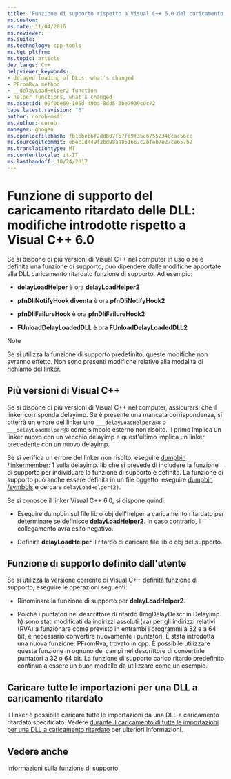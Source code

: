 ```yaml
---
title: 'Funzione di supporto rispetto a Visual C++ 6.0 del caricamento ritardato delle DLL: modifiche introdotte | Documenti Microsoft'
ms.custom: 
ms.date: 11/04/2016
ms.reviewer: 
ms.suite: 
ms.technology: cpp-tools
ms.tgt_pltfrm: 
ms.topic: article
dev_langs: C++
helpviewer_keywords:
- delayed loading of DLLs, what's changed
- PFromRva method
- __delayLoadHelper2 function
- helper functions, what's changed
ms.assetid: 99f0be69-105d-49ba-8dd5-3be7939c0c72
caps.latest.revision: "6"
author: corob-msft
ms.author: corob
manager: ghogen
ms.openlocfilehash: fb16beb6f2ddb07f57fe9f35c67552348cac56cc
ms.sourcegitcommit: ebec1d449f2bd98aa851667c2bfeb7e27ce657b2
ms.translationtype: MT
ms.contentlocale: it-IT
ms.lasthandoff: 10/24/2017
---
```

# <a name="changes-in-the-dll-delayed-loading-helper-function-since-visual-c-60"></a>Funzione di supporto del caricamento ritardato delle DLL: modifiche introdotte rispetto a Visual C++ 6.0
Se si dispone di più versioni di Visual C++ nel computer in uso o se è definita una funzione di supporto, può dipendere dalle modifiche apportate alla DLL caricamento ritardato funzione di supporto. Ad esempio:  
  
-   **delayLoadHelper** è ora **delayLoadHelper2**  
  
-   **pfnDliNotifyHook diventa** è ora **pfnDliNotifyHook2**  
  
-   **pfnDliFailureHook** è ora **pfnDliFailureHook2**  
  
-   **FUnloadDelayLoadedDLL** è ora **FUnloadDelayLoadedDLL2**  
  
> [!NOTE]
>  Se si utilizza la funzione di supporto predefinito, queste modifiche non avranno effetto. Non sono presenti modifiche relative alla modalità di richiamo del linker.  
  
## <a name="multiple-versions-of-visual-c"></a>Più versioni di Visual C++  
 Se si dispone di più versioni di Visual C++ nel computer, assicurarsi che il linker corrisponda delayimp. Se è presente una mancata corrispondenza, si otterrà un errore del linker uno `___delayLoadHelper2@8` o `___delayLoadHelper@8` come simbolo esterno non risolto. Il primo implica un linker nuovo con un vecchio delayimp e quest'ultimo implica un linker precedente con un nuovo delayimp.  
  
 Se si verifica un errore del linker non risolto, eseguire [dumpbin /linkermember](../../build/reference/linkermember.md): 1 sulla delayimp. lib che si prevede di includere la funzione di supporto per individuare la funzione di supporto è definita. La funzione di supporto può anche essere definita in un file oggetto. eseguire [dumpbin /symbols](../../build/reference/symbols.md) e cercare `delayLoadHelper(2)`.  
  
 Se si conosce il linker Visual C++ 6.0, si dispone quindi:  
  
-   Eseguire dumpbin sul file lib o obj dell'helper a caricamento ritardato per determinare se definisce **delayLoadHelper2**. In caso contrario, il collegamento avrà esito negativo.  
  
-   Definire **delayLoadHelper** il ritardo di caricare file lib o obj del supporto.  
  
## <a name="user-defined-helper-function"></a>Funzione di supporto definito dall'utente  
 Se si utilizza la versione corrente di Visual C++ definita funzione di supporto, eseguire le operazioni seguenti:  
  
-   Rinominare la funzione di supporto per **delayLoadHelper2**.  
  
-   Poiché i puntatori nel descrittore di ritardo (ImgDelayDescr in Delayimp. h) sono stati modificati da indirizzi assoluti (va) per gli indirizzi relativi (RVA) a funzionare come previsto in entrambi i programmi a 32 e a 64 bit, è necessario convertire nuovamente i puntatori. È stata introdotta una nuova funzione: PFromRva, trovato in cpp. È possibile utilizzare questa funzione in ognuno dei campi nel descrittore di convertirle puntatori a 32 o 64 bit. La funzione di supporto carico ritardo predefinito continua a essere un buon modello da utilizzare come un esempio.  
  
## <a name="load-all-imports-for-a-delay-loaded-dll"></a>Caricare tutte le importazioni per una DLL a caricamento ritardato  
 Il linker è possibile caricare tutte le importazioni da una DLL a caricamento ritardato specificato. Vedere [durante il caricamento di tutte le importazioni per una DLL a caricamento ritardato](../../build/reference/loading-all-imports-for-a-delay-loaded-dll.md) per ulteriori informazioni.  
  
## <a name="see-also"></a>Vedere anche  
 [Informazioni sulla funzione di supporto](understanding-the-helper-function.md)
